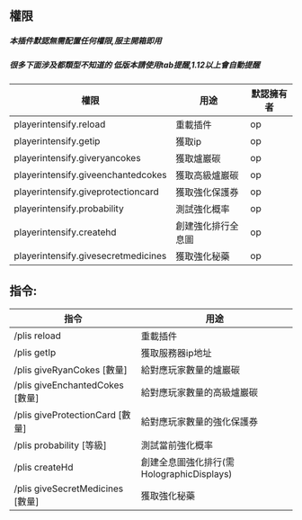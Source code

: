 ## 權限
##### 本插件默認無需配置任何權限,服主開箱即用
##### 很多下面涉及都類型不知道的 低版本請使用tab提醒,1.12以上會自動提醒
|  權限 | 用途  | 默認擁有者 |
| ------------ | ------------ | ------------ |
| playerintensify.reload  | 重載插件  | op |
| playerintensify.getip  | 獲取ip  | op |
| playerintensify.giveryancokes  | 獲取爐巖碳  | op |
| playerintensify.giveenchantedcokes  | 獲取高級爐巖碳  | op |
| playerintensify.giveprotectioncard  | 獲取強化保護券  | op |
| playerintensify.probability  | 測試強化概率  | op |
| playerintensify.createhd  | 創建強化排行全息圖  | op |
| playerintensify.givesecretmedicines| 獲取強化秘藥|op|

## 指令:
|  指令 | 用途  |
| ------------ | ------------ |
|/plis reload                      |      重載插件|
|/plis getIp                         |    獲取服務器ip地址|
|/plis giveRyanCokes [數量]         |     給對應玩家數量的爐巖碳|
|/plis giveEnchantedCokes [數量]  |       給對應玩家數量的高級爐巖碳|
|/plis giveProtectionCard [數量]   |      給對應玩家數量的強化保護券|
|/plis probability  [等級]           |    測試當前強化概率|
|/plis createHd                      |    創建全息圖強化排行(需HolographicDisplays)|
|/plis giveSecretMedicines [數量]   |      獲取強化秘藥|